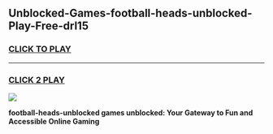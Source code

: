 
## Unblocked-Games-football-heads-unblocked-Play-Free-drl15
<h3>
<a href="https://premium76.site?title=football-heads-unblocked&ref=15A">CLICK TO PLAY</a></h3>
<hr>

<h3>
<a href="https://premium76.site?title=football-heads-unblocked&ref=15A">CLICK 2 PLAY</a>
  
</h3>

<a href="https://premium76.site?title=football-heads-unblocked&ref=15A"><img src="https://clearcache.store/games.png"></a>


**football-heads-unblocked games unblocked: Your Gateway to Fun and Accessible Online Gaming**
